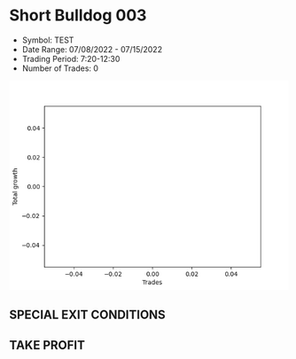 # Short Bulldog 003 
- Symbol: TEST
- Date Range: 07/08/2022 - 07/15/2022
- Trading Period: 7:20-12:30
- Number of Trades: 0

![Plot](ShortBulldog003TEST.png)
## SPECIAL EXIT CONDITIONS 


## TAKE PROFIT




